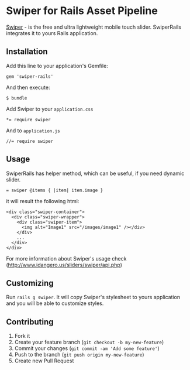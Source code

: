 # Swiper for Rails Asset Pipeline

[Swiper](http://www.idangero.us/sliders/swiper/) - is the free and ultra lightweight mobile touch slider. SwiperRails integrates it to yours Rails application.

## Installation

Add this line to your application's Gemfile:

    gem 'swiper-rails'

And then execute:

    $ bundle

Add Swiper to your `application.css`
    
    *= require swiper

And to `application.js`
    
    //= require swiper

## Usage

SwiperRails has helper method, which can be useful, if you need dynamic slider.

    = swiper @items { |item| item.image }

it will result the following html:

    <div class="swiper-container">
      <div class="swiper-wrapper">
        <div class="swiper-item">
          <img alt="Image1" src="/images/image1" /></div>
        </div>
        ...
      </div>
    </div>

For more information about Swiper's usage check (http://www.idangero.us/sliders/swiper/api.php)

## Customizing

Run `rails g swiper`. It will copy Swiper's stylesheet to yours application and you will be able to customize styles.

## Contributing

1. Fork it
2. Create your feature branch (`git checkout -b my-new-feature`)
3. Commit your changes (`git commit -am 'Add some feature'`)
4. Push to the branch (`git push origin my-new-feature`)
5. Create new Pull Request
